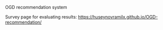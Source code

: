 OGD recommendation system

Survey page for evaluating results: https://huseynovramilx.github.io/OGD-recommendation/

